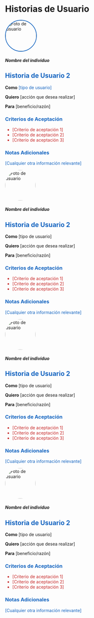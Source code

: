 <!-- Agrega esto en la parte superior del archivo para incluir Bootstrap -->
<link href="https://maxcdn.bootstrapcdn.com/bootstrap/4.5.2/css/bootstrap.min.css" rel="stylesheet">

# Historias de Usuario

<div class="row row-cols-1 row-cols-md-2 g-4">
  <div class="col">
    <div class="card border-primary mb-3" style="max-width: 540px;">
      <div class="row g-0">
        <div class="col-md-4 d-flex align-items-center justify-content-center flex-column">
          <div style="width: 100px; height: 100px; border-radius: 50%; overflow: hidden; border: 2px solid #1565C0; margin-bottom: 20px;">
            <img src="[URL_de_la_foto]" alt="Foto de usuario" style="width: 100%; height: 100%; object-fit: cover;">
          </div>
          <h5 class="mb-0">Nombre del individuo</h5>
        </div>
        <div class="col-md-8">
          <div class="card-body">
            <div class="row">
              <div class="col-md-6">
                <h2 class="card-title" style="color:#1565C0;">Historia de Usuario 2</h2>
                <p><strong>Como</strong> <span style="color:#1565C0;">[tipo de usuario]</span></p>
                <p><strong>Quiero</strong> <span style="color:##1565C0;">[acción que desea realizar]</span></p>
                <p><strong>Para</strong> <span style="color:##1565C0;">[beneficio/razón]</span></p>
              </div>
              <div class="col-md-6">
                <h3 style="color:#1565C0;">Criterios de Aceptación</h3>
                <ul style="color:#C62828;">
                  <li>[Criterio de aceptación 1]</li>
                  <li>[Criterio de aceptación 2]</li>
                  <li>[Criterio de aceptación 3]</li>
                </ul>
                <h3 style="color:#1565C0;">Notas Adicionales</h3>
                <p style="color:#1565C0;">[Cualquier otra información relevante]</p>
              </div>
            </div>
          </div>
        </div>
      </div>
    </div>
  </div>
  <div class="col">
    <div class="card border-primary mb-3" style="max-width: 540px;">
      <div class="row g-0">
        <div class="col-md-4 d-flex align-items-center justify-content-center flex-column">
          <div style="width: 100px; height: 100px; border-radius: 50%; overflow: hidden; border: 2px solid ##1565C0; margin-bottom: 20px;">
            <img src="[URL_de_la_foto]" alt="Foto de usuario" style="width: 100%; height: 100%; object-fit: cover;">
          </div>
          <h5 class="mb-0">Nombre del individuo</h5>
        </div>
        <div class="col-md-8">
          <div class="card-body">
            <div class="row">
              <div class="col-md-6">
                <h2 class="card-title" style="color:#1565C0;">Historia de Usuario 2</h2>
                <p><strong>Como</strong> <span style="color:##1565C0;">[tipo de usuario]</span></p>
                <p><strong>Quiero</strong> <span style="color:##1565C0;">[acción que desea realizar]</span></p>
                <p><strong>Para</strong> <span style="color:##1565C0;">[beneficio/razón]</span></p>
              </div>
              <div class="col-md-6">
                <h3 style="color:#1565C0;">Criterios de Aceptación</h3>
                <ul style="color:#C62828;">
                  <li>[Criterio de aceptación 1]</li>
                  <li>[Criterio de aceptación 2]</li>
                  <li>[Criterio de aceptación 3]</li>
                </ul>
                <h3 style="color:#1565C0;">Notas Adicionales</h3>
                <p style="color:#1565C0;">[Cualquier otra información relevante]</p>
              </div>
            </div>
          </div>
        </div>
      </div>
    </div>
  </div>
  <div class="col">
    <div class="card border-primary mb-3" style="max-width: 540px;">
      <div class="row g-0">
        <div class="col-md-4 d-flex align-items-center justify-content-center flex-column">
          <div style="width: 100px; height: 100px; border-radius: 50%; overflow: hidden; border: 2px solid ##1565C0; margin-bottom: 20px;">
            <img src="[URL_de_la_foto]" alt="Foto de usuario" style="width: 100%; height: 100%; object-fit: cover;">
          </div>
          <h5 class="mb-0">Nombre del individuo</h5>
        </div>
        <div class="col-md-8">
          <div class="card-body">
            <div class="row">
              <div class="col-md-6">
                <h2 class="card-title" style="color:#1565C0;">Historia de Usuario 2</h2>
                <p><strong>Como</strong> <span style="color:##1565C0;">[tipo de usuario]</span></p>
                <p><strong>Quiero</strong> <span style="color:##1565C0;">[acción que desea realizar]</span></p>
                <p><strong>Para</strong> <span style="color:##1565C0;">[beneficio/razón]</span></p>
              </div>
              <div class="col-md-6">
                <h3 style="color:#1565C0;">Criterios de Aceptación</h3>
                <ul style="color:#C62828;">
                  <li>[Criterio de aceptación 1]</li>
                  <li>[Criterio de aceptación 2]</li>
                  <li>[Criterio de aceptación 3]</li>
                </ul>
                <h3 style="color:#1565C0;">Notas Adicionales</h3>
                <p style="color:#1565C0;">[Cualquier otra información relevante]</p>
              </div>
            </div>
          </div>
        </div>
      </div>
    </div>
  </div>
  <div class="col">
    <div class="card border-primary mb-3" style="max-width: 540px;">
      <div class="row g-0">
        <div class="col-md-4 d-flex align-items-center justify-content-center flex-column">
          <div style="width: 100px; height: 100px; border-radius: 50%; overflow: hidden; border: 2px solid ##1565C0; margin-bottom: 20px;">
            <img src="[URL_de_la_foto]" alt="Foto de usuario" style="width: 100%; height: 100%; object-fit: cover;">
          </div>
          <h5 class="mb-0">Nombre del individuo</h5>
        </div>
        <div class="col-md-8">
          <div class="card-body">
            <div class="row">
              <div class="col-md-6">
                <h2 class="card-title" style="color:#1565C0;">Historia de Usuario 2</h2>
                <p><strong>Como</strong> <span style="color:##1565C0;">[tipo de usuario]</span></p>
                <p><strong>Quiero</strong> <span style="color:##1565C0;">[acción que desea realizar]</span></p>
                <p><strong>Para</strong> <span style="color:##1565C0;">[beneficio/razón]</span></p>
              </div>
              <div class="col-md-6">
                <h3 style="color:#1565C0;">Criterios de Aceptación</h3>
                <ul style="color:#C62828;">
                  <li>[Criterio de aceptación 1]</li>
                  <li>[Criterio de aceptación 2]</li>
                  <li>[Criterio de aceptación 3]</li>
                </ul>
                <h3 style="color:#1565C0;">Notas Adicionales</h3>
                <p style="color:#1565C0;">[Cualquier otra información relevante]</p>
              </div>
            </div>
          </div>
        </div>
      </div>
    </div>
  </div>
</div>
  </div>
 